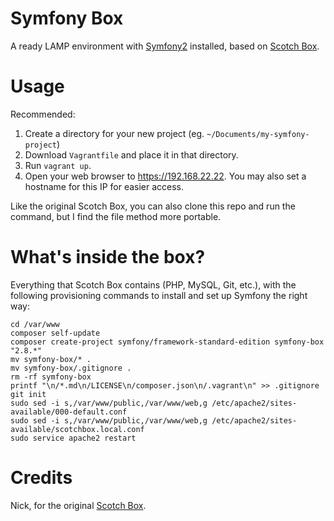 # Symfony Box

A ready LAMP environment with [Symfony2](https://symfony.com) installed, based on [Scotch Box](https://github.com/scotch-io/scotch-box).

# Usage

Recommended:

1. Create a directory for your new project (eg. `~/Documents/my-symfony-project`)
2. Download `Vagrantfile` and place it in that directory.
3. Run `vagrant up`.
4. Open your web browser to https://192.168.22.22. You may also set a hostname for this IP for easier access.

Like the original Scotch Box, you can also clone this repo and run the command, but I find the file method more portable.

# What's inside the box?

Everything that Scotch Box contains (PHP, MySQL, Git, etc.), with the following provisioning commands to install and set up Symfony the right way:

    cd /var/www
    composer self-update
    composer create-project symfony/framework-standard-edition symfony-box "2.8.*"
    mv symfony-box/* .
    mv symfony-box/.gitignore .
    rm -rf symfony-box
    printf "\n/*.md\n/LICENSE\n/composer.json\n/.vagrant\n" >> .gitignore
    git init
    sudo sed -i s,/var/www/public,/var/www/web,g /etc/apache2/sites-available/000-default.conf
    sudo sed -i s,/var/www/public,/var/www/web,g /etc/apache2/sites-available/scotchbox.local.conf
    sudo service apache2 restart

# Credits

Nick, for the original [Scotch Box](https://github.com/scotch-io/scotch-box).
